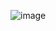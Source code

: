 ![image](https://github.com/bhdrasl00/QR-Code-Generator-Website-Using-HTML-CSS-And-JavaScript/assets/159437478/73189a02-4025-452a-9ee4-129129ead14e)
